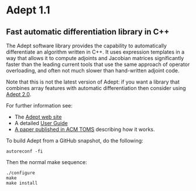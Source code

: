# Adept 1.1
## Fast automatic differentiation library in C++

The Adept software library provides the capability to automatically
differentiate an algorithm written in C++.  It uses expression
templates in a way that allows it to compute adjoints and Jacobian
matrices significantly faster than the leading current tools that use
the same approach of operator overloading, and often not much slower
than hand-written adjoint code.

Note that this is not the latest version of Adept: if you want a
library that combines array features with automatic differentiation
then consider using [Adept 2.0](https://github.com/rjhogan/Adept-2).

For further information see:
* The [Adept web site](http://www.met.reading.ac.uk/clouds/adept/)
* A detailed [User Guide](http://www.met.reading.ac.uk/clouds/adept/adept_documentation_1.1.pdf)
* [A paper published in ACM TOMS](http://www.met.reading.ac.uk/clouds/publications/adept.pdf) describing how it works.

To build Adept from a GitHub snapshot, do the following:

    autoreconf -fi

Then the normal make sequence:

    ./configure
    make
    make install
